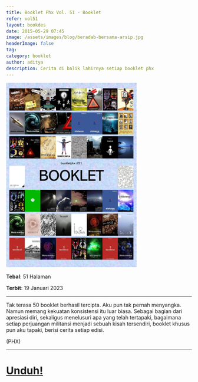 ```yaml
---
title: Booklet Phx Vol. 51 - Booklet
refer: vol51
layout: bookdes
date: 2015-05-29 07:45
image: /assets/images/blog/beradab-bersama-arsip.jpg
headerImage: false
tag:
category: booklet
author: aditya
description: Cerita di balik lahirnya setiap booklet phx
---
```


<img class="image" src="/assets/images/cover/booklet51.jpg" alt="__" height="500px">

__Tebal__: 51 Halaman

__Terbit__: 19 Januari 2023

***

Tak terasa 50 booklet berhasil tercipta. Aku pun tak pernah menyangka. Namun memang kekuatan konsistensi itu luar biasa. Sebagai bagian dari apresiasi diri, sekaligus menelusuri apa yang telah tertapaki, bagaimana setiap perjuangan militansi menjadi sebuah kisah tersendiri, booklet khusus pun aku tapaki, berisi cerita setiap edisi.

(PHX)

***

# [Unduh!][akses]

[akses]: http://phoenixfin.github.io/assets/pdf/bookletphx/booklet51.pdf
